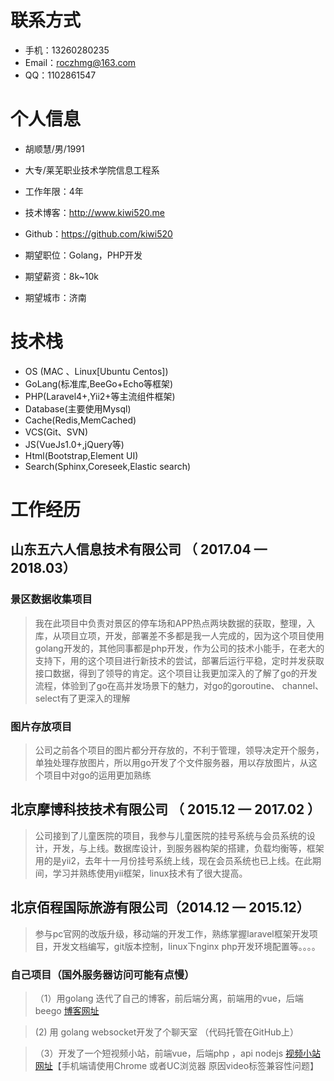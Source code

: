 # 联系方式

- 手机：13260280235
- Email：roczhmg@163.com
- QQ：1102861547


# 个人信息

 - 胡顺慧/男/1991
 - 大专/莱芜职业技术学院信息工程系 
 - 工作年限：4年
 - 技术博客：http://www.kiwi520.me
 - Github：https://github.com/kiwi520 

 - 期望职位：Golang，PHP开发
 - 期望薪资：8k~10k
 - 期望城市：济南

# 技术栈
- OS (MAC 、Linux[Ubuntu Centos])
- GoLang(标准库,BeeGo+Echo等框架)
- PHP(Laravel4+,Yii2+等主流组件框架)
- Database(主要使用Mysql)
- Cache(Redis,MemCached)
- VCS(Git、SVN)
- JS(VueJs1.0+,jQuery等)
- Html(Bootstrap,Element UI)
- Search(Sphinx,Coreseek,Elastic search)

# 工作经历

## 山东五六人信息技术有限公司 （ 2017.04 — 2018.03）

### 景区数据收集项目
   > 我在此项目中负责对景区的停车场和APP热点两块数据的获取，整理，入库，从项目立项，开发，部署差不多都是我一人完成的，因为这个项目使用golang开发的，其他同事都是php开发，作为公司的技术小能手，在老大的支持下，用的这个项目进行新技术的尝试，部署后运行平稳，定时并发获取接口数据，得到了领导的肯定。这个项目让我更加深入的了解了go的开发流程，体验到了go在高并发场景下的魅力，对go的goroutine、 channel、 select有了更深入的理解


### 图片存放项目 
   > 公司之前各个项目的图片都分开存放的，不利于管理，领导决定开个服务，单独处理存放图片，所以用go开发了个文件服务器，用以存放图片，从这个项目中对go的运用更加熟练

  
## 北京摩博科技技术有限公司 （ 2015.12 — 2017.02 ）
   > 公司接到了儿童医院的项目，我参与儿童医院的挂号系统与会员系统的设计，开发，与上线。数据库设计，到服务器构架的搭建，负载均衡等，框架用的是yii2，去年十一月份挂号系统上线，现在会员系统也已上线。在此期间，学习并熟练使用yii框架，linux技术有了很大提高。
## 北京佰程国际旅游有限公司（2014.12 — 2015.12）

   > 参与pc官网的改版升级，移动端的开发工作，熟练掌握laravel框架开发项目，开发文档编写，git版本控制，linux下nginx php开发环境配置等。。。。

### 自己项目（国外服务器访问可能有点慢）
   >（1）用golang 迭代了自己的博客，前后端分离，前端用的vue，后端beego [博客网址](http://www.kiwi520.me/)
   
   >  (2) 用 golang websocket开发了个聊天室 （代码托管在GitHub上）
 
   >（3）开发了一个短视频小站，前端vue，后端php ，api nodejs [视频小站网址](http://v.kiwi520.me/)【手机端请使用Chrome 或者UC浏览器 原因video标签兼容性问题】
